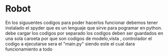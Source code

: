 # Robot
En los siguuentes codigos para poder hacerlos funcionar debemos tener instalado el spyder que es un lenguaje que sirve para pogramar en python. debe cargar los codigos por separado los codigos deben ser guardados en una sola caroeta por que son codigos de modelo,vista , controlador el codigo a ejecutarse sera el "main.py" siendo este el cual dara funcionamiento a todo
